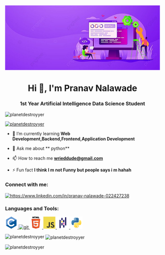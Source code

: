 ![logo](https://github.com/PlanetDestroyyer/PlanetDestroyyer/blob/main/banner.jpg)
<h1 align="center">Hi 👋, I'm Pranav Nalawade</h1>
<h3 align="center">1st Year Artificial Intelligence Data Science Student</h3>

<p align="left"> <img src="https://komarev.com/ghpvc/?username=planetdestroyyer&label=Profile%20views&color=0e75b6&style=flat" alt="planetdestroyyer" /> </p>

<p align="left"> <a href="https://github.com/ryo-ma/github-profile-trophy"><img src="https://github-profile-trophy.vercel.app/?username=planetdestroyyer" alt="planetdestroyyer" /></a> </p>

- 🌱 I’m currently learning **Web Development,Backend,Frontend,Application Development**

- 💬 Ask me about ** python**

- 📫 How to reach me **wrieddude@gmail.com**

- ⚡ Fun fact **I think I m not Funny but people says i m hahah**

<h3 align="left">Connect with me:</h3>
<p align="left">
<a href="https://linkedin.com/in/https://www.linkedin.com/in/pranav-nalawade-022427238" target="blank"><img align="center" src="https://raw.githubusercontent.com/rahuldkjain/github-profile-readme-generator/master/src/images/icons/Social/linked-in-alt.svg" alt="https://www.linkedin.com/in/pranav-nalawade-022427238" height="30" width="40" /></a>
</p>

<h3 align="left">Languages and Tools:</h3>
<p align="left"> <a href="https://www.cprogramming.com/" target="_blank" rel="noreferrer"> <img src="https://raw.githubusercontent.com/devicons/devicon/master/icons/c/c-original.svg" alt="c" width="40" height="40"/> </a> <a href="https://git-scm.com/" target="_blank" rel="noreferrer"> <img src="https://www.vectorlogo.zone/logos/git-scm/git-scm-icon.svg" alt="git" width="40" height="40"/> </a> <a href="https://www.w3.org/html/" target="_blank" rel="noreferrer"> <img src="https://raw.githubusercontent.com/devicons/devicon/master/icons/html5/html5-original-wordmark.svg" alt="html5" width="40" height="40"/> </a> <a href="https://developer.mozilla.org/en-US/docs/Web/JavaScript" target="_blank" rel="noreferrer"> <img src="https://raw.githubusercontent.com/devicons/devicon/master/icons/javascript/javascript-original.svg" alt="javascript" width="40" height="40"/> </a> <a href="https://pandas.pydata.org/" target="_blank" rel="noreferrer"> <img src="https://raw.githubusercontent.com/devicons/devicon/2ae2a900d2f041da66e950e4d48052658d850630/icons/pandas/pandas-original.svg" alt="pandas" width="40" height="40"/> </a> <a href="https://www.python.org" target="_blank" rel="noreferrer"> <img src="https://raw.githubusercontent.com/devicons/devicon/master/icons/python/python-original.svg" alt="python" width="40" height="40"/> </a> </p>

<p><img align="left" src="https://github-readme-stats.vercel.app/api/top-langs?username=planetdestroyyer&show_icons=true&locale=en&layout=compact" alt="planetdestroyyer" /></p>

<p>&nbsp;<img align="center" src="https://github-readme-stats.vercel.app/api?username=planetdestroyyer&show_icons=true&locale=en" alt="planetdestroyyer" /></p>

<p><img align="center" src="https://github-readme-streak-stats.herokuapp.com/?user=planetdestroyyer&" alt="planetdestroyyer" /></p>

